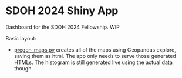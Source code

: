 # SDOH 2024 Shiny App

Dashboard for the SDOH 2024 Fellowship. WIP


Basic layout:

* [pregen_maps.py](pregen_maps.py) creates all of the maps using Geopandas explore, saving them as html. The app only needs to serve those generated HTMLs. The histogram is still generated live using the actual data though.
